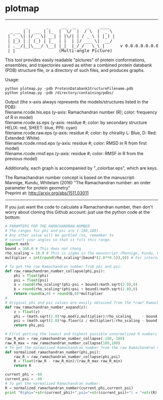 # plotmap
--------------------------------------------------
<pre>        _       _     __  __    _    ____  
  _ __ | | ___ | |_  |  \/  |  / \  |  _ \ 
 | '_ \| |/ _ \| __| | |\/| | / _ \ | |_) |
 | |_) | | (_) | |_  | |  | |/ ___ \|  __/ 
 | .__/|_|\___/ \__| |_|  |_/_/   \_\_|      v 0.0.0.0.0.0.0...
 |_|                 (Multi-angle Picture)
</pre>
This tool provides easily readable "pictures" of protein conformations, 
ensembles, and trajectories saved as either a combined protein databank 
(PDB) structure file, or a directory of such files, and produces graphs.

Usage:
```
python plotmap.py -pdb ProteinDatabankStructureFilename.pdb
python plotmap.py -pdb /directory/containing/pdbs/
```

Output (the x-axis always represents the models/structures listed in the PDB):<br>
filename.rcode.his.eps  (y-axis: Ramachandran number (R); color: frequency of R in model)<br>
filename.rcode.ss.eps   (y-axis: residue #; color: by secondary structure HELIX: red, SHEET: blue, PPII: cyan)<br>
filename.rcode.raw.eps  (y-axis: residue #; color: by chirality L: Blue, D: Red: Extended: White)<br>
filename.rcode.rmsd.eps (y-axis: residue #; color: RMSD in R from first model)<br>
filename.rcode.rmsf.eps (y-axis: residue #; color: RMSF in R from the previous model)

Additionally, each graph is accompanied by "_colorbar.eps", which are keys.

The Ramachandran number concept is based on the manuscript:<br>
Mannige, Kundu, Whitelam (2016) "The Ramachandran number: an order parameter for protein geometry" <br>
Preprint at: http://arxiv.org/abs/1511.03011

--------------------------------------------------

If you just want the code to calculate a Ramachandran number, then don't worry about cloning this Github account: just use the python code at the bottom:

```python
# PARAMTERS FOR THE RAMACHANDRAN NUMBER
# The ranges for phi and psi are [-180,180]. 
# Any other value will be garbled (so, remember to 
# convert your angles so that it fits this range.
import math
bound = 360.0 # This does not chang
rho_scaling = 10.0 # This is sigma in the manuscript (Mannige, Kundu, Whitelam, 2016)
multiplier = int(round(rho_scaling*(bound*(2.0**0.5)),0)) # For internal reference

# To get the raw Ramachandran number from phi and psi:
def raw_ramachandran_number_collapse(phi,psi):
	phi = float(phi)
	psi = float(psi)
	a = round(rho_scaling*(phi-psi + bound)/math.sqrt(2.0),0)
	b = round(rho_scaling*(phi+psi + bound)/math.sqrt(2.0),0)
	return round(a,0) + round(b,0)*multiplier
#
# Original phi and psi values are easily obtained from the *raw* Ramachandran number
def raw_ramachandran_number_expand(z):
	z = float(z)
	phi = (math.sqrt(2.0)*np.mod(z,multiplier)/rho_scaling     - bound + math.sqrt(2.0)*np.floor(z / multiplier)/rho_scaling - bound )/2.0
	psi = (math.sqrt(2.0)*np.floor(z / multiplier)/rho_scaling - bound - math.sqrt(2.0)*np.mod(z, multiplier)/rho_scaling + bound)/2.0
	return phi,psi

# First getting the lowest and highest possible unnormalized R numbers
raw_R_min = raw_ramachandran_number_collapse(-180,-180)
raw_R_max = raw_ramachandran_number_collapse(180,180)
# To get the normalized Ramachandran number from the raw Ramachandran number 
def normalized_ramachandran_number(phi,psi):
	raw_R = raw_ramachandran_number_collapse(phi,psi)
	R = float(raw_R - raw_R_min)/(raw_R_max-raw_R_min)
	return R

current_phi = -60
current_psi = -60
# To get the normalized Ramachandran number:
R = normalized_ramachandran_number(current_phi,current_psi)
print "R(phi="+str(current_phi)+",psi="+str(current_psi)+") = "+str(R)
```


